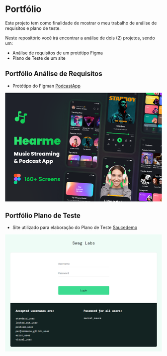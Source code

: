 # Portfólio
Este projeto tem como finalidade de mostrar o meu trabalho de análise de requisitos e plano de teste.

Neste repositório você irá encontrar a análise de dois (2) projetos, sendo um:

- Análise de requisitos de um protótipo Figma 
- Plano de Teste de um site

## Portfólio Análise de Requisitos

- Protótipo do Figman [PodcastApp](https://www.uplabs.com/posts/podcast-app-free-ui-kit)
  

![Referencia Protótipo](img/ref_figma.png)

## Portfólio Plano de Teste

- Site utilizado para elaboração do Plano de Teste [Saucedemo](https://www.saucedemo.com)
  
![Home Site Saucedemo](img/site_saucedemo.png)